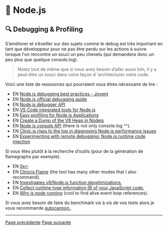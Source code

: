# 🐢 Node.js

## 🔍 Debugging & Profiling

S’améliorer et s’éveiller sur des sujets comme le debug est très important en tant que développeur pour ne pas être perdu sur les actions à suivre lorsque l'on rencontre un souci un peu chevelu (qui demandera donc un peu plus que quelque console.log).

> Notez tout de même que si vous avez besoin d’aller aussi loin, il y a peut-être un souci dans votre façon d 'architecturer votre code.

Voici une liste de ressources qui pourraient vous êtres nécessaire de lire :

- EN [Node.js debugging best practices - Joyent](https://www.joyent.com/node-js/production/debug)
- EN [Node.js official debugging guide](https://nodejs.org/en/docs/guides/debugging-getting-started/)
- EN [Node.js debugger API](https://nodejs.org/api/debugger.html)
- EN [VS Code integrated tools for Node.js](https://code.visualstudio.com/docs/nodejs/nodejs-tutorial#_debugging-your-node-application)
- EN [Easy profiling for Node.js Applications](https://nodejs.org/en/docs/guides/simple-profiling/)
- EN [Create a Dump of the V8 Heap in Nodejs](https://medium.com/better-programming/make-a-dump-of-the-v8-heap-and-inspect-for-your-node-app-b69f7b68c162)
- EN [Node.js console API](https://nodejs.org/api/console.html) (there is not only console.log ^^).
- EN [Clinic.js rises to the top in diagnosing Node.js performance issues](https://www.nearform.com/blog/clinicjs-rises-top-diagnosing-nodejs-performance/)
- EN [Experimenting with remote debugging: Node.js runtime code injection](https://blog.sqreen.com/remote-debugging-nodejs-runtime-code-injection/)

Si vous êtes plutôt à la recherche d’outils (pour de la génération de flamegraphs par exemple).

- EN [0x🔥](https://github.com/davidmarkclements/0x)
- EN [Clinicjs Flame](https://clinicjs.org/flame/) (the tool has many other modes that I also recommend).
- EN [Investigates v8/Node.js function deoptimizations.](https://github.com/thlorenz/deoptigate)
- EN [Collect runtime type information 😻 of your JavaScript code.](https://github.com/fhinkel/type-profile)
- EN [Why is node running](https://github.com/mafintosh/why-is-node-running) (cool to find alive event loop references).

Si vous avez besoin de faire du benchmark vis à vis de vos tests alors je vous recommande [autocannon.](https://github.com/mcollina/autocannon).

---
[Page précédente](./packages.md)
[Page suivante](./modules.md)